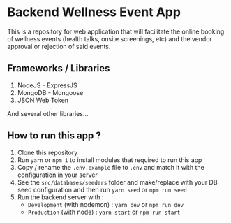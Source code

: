 # Backend Wellness Event App

This is a repository for web application that will facilitate the online booking of wellness events (health talks, onsite screenings, etc) and the vendor approval or rejection of said events.

## Frameworks / Libraries

1. NodeJS - ExpressJS
2. MongoDB - Mongoose
3. JSON Web Token

And several other libraries...

## How to run this app ?

1. Clone this repository
2. Run `yarn` or `npm i` to install modules that required to run this app
3. Copy / rename the `.env.example` file to `.env` and match it with the configuration in your server
4. See the `src/databases/seeders` folder and make/replace with your DB seed configuration and then run `yarn seed` or `npm run seed`
5. Run the backend server with :
   - `Development` (with nodemon) : `yarn dev` or `npm run dev`
   - `Production` (with node) : `yarn start` or `npm run start`
